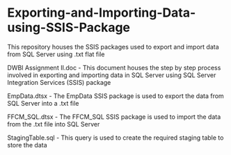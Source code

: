 # Exporting-and-Importing-Data-using-SSIS-Package
This repository houses the SSIS packages used to export and import data from SQL Server using .txt flat file

DWBI Assignment II.doc - This document houses the step by step process involved in exporting and importing data in SQL Server using SQL Server Integration Services (SSIS) package

EmpData.dtsx - The EmpData SSIS package is used to export the data from SQL Server into a .txt file

FFCM_SQL.dtsx - The FFCM_SQL SSIS package is used to import the data from the .txt file into SQL Server

StagingTable.sql - This query is used to create the required staging table to store the data
